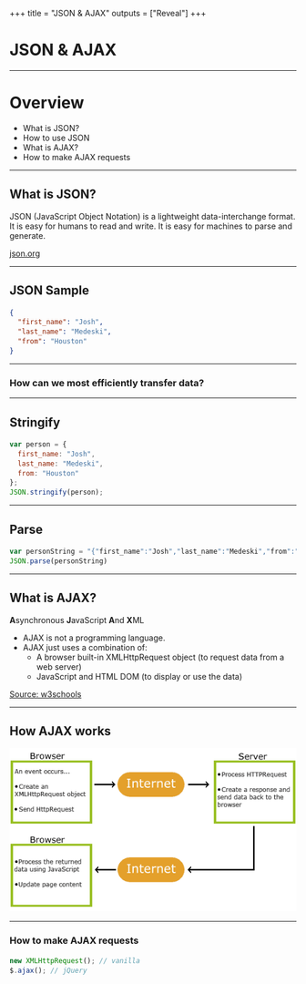 +++
title = "JSON & AJAX"
outputs = ["Reveal"]
+++

# JSON & AJAX

---

# Overview

- What is JSON?
- How to use JSON
- What is AJAX?
- How to make AJAX requests

---

## What is JSON?

JSON (JavaScript Object Notation) is a lightweight data-interchange format. It is easy for humans to read and write. It is easy for machines to parse and generate.

[json.org](http://json.org/)

---

## JSON Sample

```json
{
  "first_name": "Josh",
  "last_name": "Medeski",
  "from": "Houston"
}
```

---

### How can we most efficiently transfer data?

---

## Stringify

```js
var person = {
  first_name: "Josh",
  last_name: "Medeski",
  from: "Houston"
};
JSON.stringify(person);
```

---

## Parse

```js
var personString = "{"first_name":"Josh","last_name":"Medeski","from":"Houston"}"
JSON.parse(personString)
```

---

## What is AJAX?

**A**synchronous **J**avaScript **A**nd **X**ML

- AJAX is not a programming language.
- AJAX just uses a combination of:
  - A browser built-in XMLHttpRequest object (to request data from a web server)
  - JavaScript and HTML DOM (to display or use the data)

[Source: w3schools](https://www.w3schools.com/xml/ajax_intro.asp)

---

## How AJAX works

![how ajax works](./how-ajax-works.gif)

---

### How to make AJAX requests

```js
new XMLHttpRequest(); // vanilla
$.ajax(); // jQuery
```
